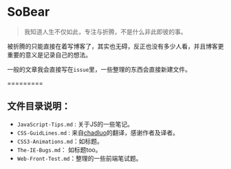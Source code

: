 # SoBear 


>我知道人生不仅如此，专注与折腾，不是什么非此即彼的事。

被折腾的只能直接在着写博客了，其实也无碍，反正也没有多少人看，并且博客更重要的意义是记录自己的想法。

一般的文章我会直接写在`issue`里，一些整理的东西会直接新建文件。

=========

## 文件目录说明：
  - `JavaScript-Tips.md` : 关于JS的一些笔记。
  - `CSS-GuidLines.md` : 来自[chadluo](https://github.com/chadluo)的翻译，感谢作者及译者。  
  - `CSS3-Animations.md`：如标题。
  - `The-IE-Bugs.md`： 如标题too。
  - `Web-Front-Test.md`：整理的一些前端笔试题。
  
  
